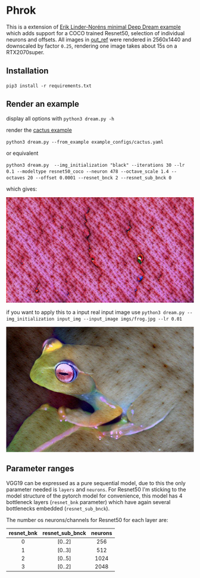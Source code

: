 # Phrok
This is a extension of [Erik Linder-Noréns minimal Deep Dream example](https://github.com/eriklindernoren/PyTorch-Deep-Dream/) which adds support for a COCO trained Resnet50, selection of individual neurons and offsets.
All images in [out_ref](https://github.com/frdnd/phrok/tree/master/out_ref) were rendered in 2560x1440 and downscaled by factor `0.25`, rendering one image takes about 15s on a RTX2070super.

## Installation
`pip3 install -r requirements.txt`

## Render an example
display all options with `python3 dream.py -h`

render the [cactus example](https://github.com/frdnd/phrok/blob/master/out_ref/cactus.jpg)

`python3 dream.py --from_example example_configs/cactus.yaml`

or equivalent

`python3 dream.py  --img_initialization "black" --iterations 30 --lr 0.1 --modeltype resnet50_coco --neuron 478 --octave_scale 1.4 --octaves 20 --offset 0.0001 --resnet_bnck 2 --resnet_sub_bnck 0`

which gives:

<p align="center">
    <img src="out_ref/cactus.jpg" width="640"\>
</p>

if you want to apply this to a input real input image use `python3 dream.py --img_initialization input_img --input_image imgs/frog.jpg --lr 0.01`

<p align="center">
    <img src="out_ref/frog.jpg" width="640"\>
</p>

## Parameter ranges
VGG19 can be expressed as a pure sequential model, due to this the only parameter needed is `layers` and `neurons`.
For Resnet50 I'm sticking to the model structure of the pytorch model for convenience, this model has 4 bottleneck layers (`resnet_bnk` parameter) which have
again several bottlenecks embedded (`resnet_sub_bnck`).

The number os neurons/channels for Resnet50 for each layer are:

| resnet_bnk | resnet_sub_bnck | neurons |
| :--------: | :------------:| :-----: |
| 0 | [0..2] | 256 |
| 1 | [0..3] | 512 |
| 2 | [0..5] | 1024 |
| 3 | [0..2] | 2048 |


